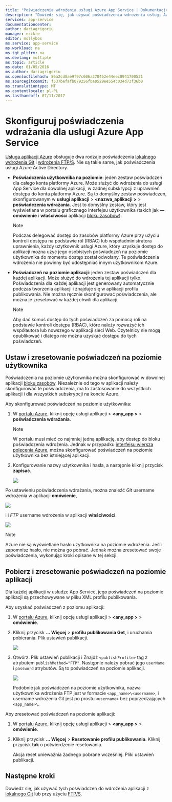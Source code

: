 ```yaml
---
title: "Poświadczenia wdrożenia usługi Azure App Service | Dokumentacja firmy Microsoft"
description: "Dowiedz się, jak używać poświadczenia wdrożenia usługi Azure App Service."
services: app-service
documentationcenter: 
author: dariagrigoriu
manager: erikre
editor: mollybos
ms.service: app-service
ms.workload: na
ms.tgt_pltfrm: na
ms.devlang: multiple
ms.topic: article
ms.date: 01/05/2016
ms.author: dariagrigoriu
ms.openlocfilehash: 86a2cd8ae9f97c606a378452e44eec8941700531
ms.sourcegitcommit: f537befafb079256fba0529ee554c034d73f36b0
ms.translationtype: MT
ms.contentlocale: pl-PL
ms.lasthandoff: 07/11/2017
---
```

# <a name="configure-deployment-credentials-for-azure-app-service"></a>Skonfiguruj poświadczenia wdrażania dla usługi Azure App Service
[Usługa aplikacji Azure](http://go.microsoft.com/fwlink/?LinkId=529714) obsługuje dwa rodzaje poświadczenia [lokalnego wdrożenia Git](app-service-deploy-local-git.md) i [wdrożenia FTP/S](app-service-deploy-ftp.md). Nie są takie same, jak poświadczenia usługi Azure Active Directory.

* **Poświadczenia użytkownika na poziomie**: jeden zestaw poświadczeń dla całego konta platformy Azure. Może służyć do wdrożenia do usługi App Service dla dowolnej aplikacji, w żadnej subskrypcji z uprawnień dostępu do konta platformy Azure. Są to domyślny zestaw poświadczeń, skonfigurowanym w **usługi aplikacji** > **&lt;nazwa_aplikacji >** > **poświadczenia wdrażania**. Jest to domyślny zestaw, który jest wyświetlana w portalu graficznego interfejsu użytkownika (takich jak **— omówienie** i **właściwości** aplikacji [bloku zasobów](../azure-resource-manager/resource-group-portal.md#manage-resources)).

    > [!NOTE]
    > Podczas delegować dostęp do zasobów platformy Azure przy użyciu kontroli dostępu na podstawie ról (RBAC) lub współadministratora uprawnienia, każdy użytkownik usługi Azure, który uzyskuje dostęp do aplikacji można użyć jego osobistych poświadczeń na poziomie użytkownika do momentu dostęp został odwołany. Te poświadczenia wdrożenia nie powinny być udostępniać innym użytkownikom Azure.
    >
    >

* **Poświadczeń na poziomie aplikacji**: jeden zestaw poświadczeń dla każdej aplikacji. Może służyć do wdrożenia tej aplikacji tylko. Poświadczenia dla każdej aplikacji jest generowany automatycznie podczas tworzenia aplikacji i znajduje się w aplikacji profilu publikowania. Nie można ręcznie skonfigurować poświadczenia, ale można je zresetować w każdej chwili dla aplikacji.

    > [!NOTE]
    > Aby dać komuś dostęp do tych poświadczeń za pomocą roli na podstawie kontroli dostępu (RBAC), które należy rozważyć ich współautora lub nowszego w aplikacji sieci Web. Czytelnicy nie mogą opublikować i dlatego nie można uzyskać dostępu do tych poświadczeń.
    >
    >

## <a name="userscope"></a>Ustaw i zresetowanie poświadczeń na poziomie użytkownika

Poświadczenia na poziomie użytkownika można skonfigurować w dowolnej aplikacji [bloku zasobów](../azure-resource-manager/resource-group-portal.md#manage-resources). Niezależnie od tego w aplikacji należy skonfigurować te poświadczenia, ma to zastosowanie do wszystkich aplikacji i dla wszystkich subskrypcji na koncie Azure. 

Aby skonfigurować poświadczeń na poziomie użytkownika:

1. W [portalu Azure](https://portal.azure.com), kliknij opcję usługi aplikacji >  **&lt;any_app >** > **poświadczenia wdrażania**.

    > [!NOTE]
    > W portalu musi mieć co najmniej jedną aplikację, aby dostęp do bloku poświadczenia wdrożenia. Jednak w przypadku [interfejsu wiersza polecenia Azure](app-service-web-app-azure-resource-manager-xplat-cli.md), można skonfigurować poświadczeń na poziomie użytkownika bez istniejącej aplikacji.

2. Konfigurowanie nazwy użytkownika i hasła, a następnie kliknij przycisk **zapisać**.

    ![](./media/app-service-deployment-credentials/deployment_credentials_configure.png)

Po ustawieniu poświadczenia wdrażania, można znaleźć *Git* username wdrożenia w aplikacji **omówienie**,

![](./media/app-service-deployment-credentials/deployment_credentials_overview.png)

i i *FTP* username wdrożenia w aplikacji **właściwości**.

![](./media/app-service-deployment-credentials/deployment_credentials_properties.png)

> [!NOTE]
> Azure nie są wyświetlane hasło użytkownika na poziomie wdrożenia. Jeśli zapomnisz hasło, nie można go pobrać. Jednak można zresetować swoje poświadczenia, wykonując kroki opisane w tej sekcji.
>
>  

## <a name="appscope"></a>Pobierz i zresetowanie poświadczeń na poziomie aplikacji
Dla każdej aplikacji w usłudze App Service, jego poświadczeń na poziomie aplikacji są przechowywane w pliku XML profilu publikowania.

Aby uzyskać poświadczeń z poziomu aplikacji:

1. W [portalu Azure](https://portal.azure.com), kliknij opcję usługi aplikacji >  **&lt;any_app >** > **omówienie**.

2. Kliknij przycisk **... Więcej** > **profilu publikowania Get**, i uruchamia pobierania. Plik ustawień publikacji.

    ![](./media/app-service-deployment-credentials/publish_profile_get.png)

3. Otwórz. Plik ustawień publikacji i Znajdź `<publishProfile>` tag z atrybutem `publishMethod="FTP"`. Następnie należy pobrać jego `userName` i `password` atrybutów.
Są to poświadczeń na poziomie aplikacji.

    ![](./media/app-service-deployment-credentials/publish_profile_editor.png)

    Podobnie jak poświadczeń na poziomie użytkownika, nazwa użytkownika wdrożenia FTP jest w formacie `<app_name>\<username>`, i username wdrożenia Git jest po prostu `<username>` bez poprzedzających `<app_name>\`.

Aby zresetować poświadczeń na poziomie aplikacji:

1. W [portalu Azure](https://portal.azure.com), kliknij opcję usługi aplikacji >  **&lt;any_app >** > **omówienie**.

2. Kliknij przycisk **... Więcej** > **Resetowanie profilu publikowania**. Kliknij przycisk **tak** o potwierdzenie resetowania.

    Akcja reset unieważnia żadnego pobrane wcześniej. Pliki ustawień publikacji.

## <a name="next-steps"></a>Następne kroki

Dowiedz się, jak używać tych poświadczeń do wdrożenia aplikacji z [lokalnego Git](app-service-deploy-local-git.md) lub przy użyciu [FTP/S](app-service-deploy-ftp.md).

